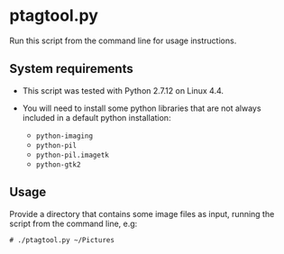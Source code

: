 # ptagtool.py

Run this script from the command line for usage instructions.

## System requirements

* This script was tested with Python 2.7.12 on Linux 4.4.

* You will need to install some python libraries that are not always
included in a default python installation:
  * `python-imaging`
  * `python-pil`
  * `python-pil.imagetk`
  * `python-gtk2`

## Usage

Provide a directory that contains some image files as input, running
the script from the command line, e.g: 

    # ./ptagtool.py ~/Pictures
